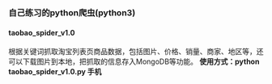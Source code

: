 ### 自己练习的python爬虫(python3)
#### taobao_spider_v1.0 
根据关键词抓取淘宝列表页商品数据，包括图片、价格、销量、商家、地区等，还可以下载图片到本地，把抓取的信息存入MongoDB等功能。
**使用方式：python taobao_spider_v1.0.py 手机**

